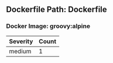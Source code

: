 ## Dockerfile Path: Dockerfile

### Docker Image: groovy:alpine
| Severity | Count |
|----------|-------|
| medium | 1 |